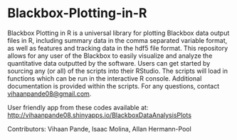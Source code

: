 # Blackbox-Plotting-in-R

Blackbox Plotting in R is a universal library for plotting Blackbox data output files in R, including summary data in the comma separated variable format, as well as features and tracking data in the hdf5 file format. This repository allows for any user of the Blackbox to easily visualize and analyze the quantitative data outputted by the software. Users can get started by sourcing any (or all) of the scripts into their RStudio. The scripts will load in functions which can be run in the interactive R console. Additional documentation is provided within the scripts. For any questions, contact vihaanpande08@gmail.com.

User friendly app from these codes available at: http://vihaanpande08.shinyapps.io/BlackboxDataAnalysisPlots

Contributors:
Vihaan Pande, Isaac Molina, Allan Hermann-Pool
